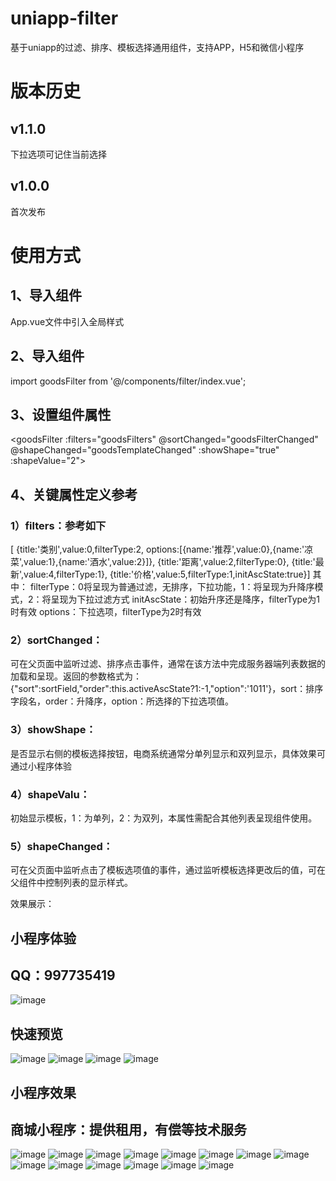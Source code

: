 # uniapp-filter
基于uniapp的过滤、排序、模板选择通用组件，支持APP，H5和微信小程序
# 版本历史
## v1.1.0 
下拉选项可记住当前选择
## v1.0.0 
首次发布
# 使用方式
## 1、导入组件
App.vue文件中引入全局样式
<style lang="scss">
		@import './graceUI/graceUI.css';
		@import './colorui/main.css';
		@import './colorui/icon.css';
</style>

## 2、导入组件
import goodsFilter from '@/components/filter/index.vue';
## 3、设置组件属性
<goodsFilter :filters="goodsFilters" @sortChanged="goodsFilterChanged" @shapeChanged="goodsTemplateChanged" :showShape="true" :shapeValue="2"></goodsFilter>
## 4、关键属性定义参考
### 1）filters：参考如下
  [
			{title:'类别',value:0,filterType:2,
				options:[{name:'推荐',value:0},{name:'凉菜',value:1},{name:'酒水',value:2}]},
			{title:'距离',value:2,filterType:0},
			{title:'最新',value:4,filterType:1},
			{title:'价格',value:5,filterType:1,initAscState:true}]
其中：
filterType：0将呈现为普通过滤，无排序，下拉功能，1：将呈现为升降序模式，2：将呈现为下拉过滤方式
initAscState：初始升序还是降序，filterType为1时有效
options：下拉选项，filterType为2时有效

### 2）sortChanged：
可在父页面中监听过滤、排序点击事件，通常在该方法中完成服务器端列表数据的加载和呈现。返回的参数格式为：{"sort":sortField,"order":this.activeAscState?1:-1,"option":'1011'}，sort：排序字段名，order：升降序，option：所选择的下拉选项值。
### 3）showShape：
是否显示右侧的模板选择按钮，电商系统通常分单列显示和双列显示，具体效果可通过小程序体验
### 4）shapeValu：
初始显示模板，1：为单列，2：为双列，本属性需配合其他列表呈现组件使用。
### 5）shapeChanged：
可在父页面中监听点击了模板选项值的事件，通过监听模板选择更改后的值，可在父组件中控制列表的显示样式。

效果展示：
## 小程序体验
## QQ：997735419
![image](https://github.com/yellbuy/uniapp-filter/blob/master/demo/qrcode.jpg?raw=true)
## 快速预览
![image](https://github.com/yellbuy/uniapp-filter/blob/master/demo/1.png?raw=true)
![image](https://github.com/yellbuy/uniapp-filter/blob/master/demo/2.png?raw=true)
![image](https://github.com/yellbuy/uniapp-filter/blob/master/demo/3.png?raw=true)
![image](https://github.com/yellbuy/uniapp-filter/blob/master/demo/4.png?raw=true)
## 小程序效果
## 商城小程序：提供租用，有偿等技术服务
![image](https://github.com/yellbuy/uniapp-filter/blob/master/demo/module.png?raw=true)
![image](https://github.com/yellbuy/uniapp-filter/blob/master/demo/0.jpg?raw=true)
![image](https://github.com/yellbuy/uniapp-filter/blob/master/demo/1.1.jpg?raw=true)
![image](https://github.com/yellbuy/uniapp-filter/blob/master/demo/1.2.jpg?raw=true)
![image](https://github.com/yellbuy/uniapp-filter/blob/master/demo/1.3.jpg?raw=true)
![image](https://github.com/yellbuy/uniapp-filter/blob/master/demo/1.4.jpg?raw=true)
![image](https://github.com/yellbuy/uniapp-filter/blob/master/demo/2.1.jpg?raw=true)
![image](https://github.com/yellbuy/uniapp-filter/blob/master/demo/2.2.jpg?raw=true)
![image](https://github.com/yellbuy/uniapp-filter/blob/master/demo/2.3.jpg?raw=true)
![image](https://github.com/yellbuy/uniapp-filter/blob/master/demo/5.jpg?raw=true)
![image](https://github.com/yellbuy/uniapp-filter/blob/master/demo/6.jpg?raw=true)
![image](https://github.com/yellbuy/uniapp-filter/blob/master/demo/7.jpg?raw=true)
![image](https://github.com/yellbuy/uniapp-filter/blob/master/demo/8.jpg?raw=true)
![image](https://github.com/yellbuy/uniapp-filter/blob/master/demo/9.jpg?raw=true)